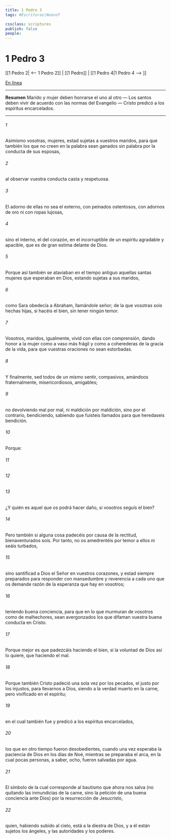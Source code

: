 ```yaml
---
title: 1 Pedro 3
tags: #Escrituras\NuevoT

cssclass: scriptures
publish: false
people:
---
```


# 1 Pedro 3
[[1 Pedro 2| <-- 1 Pedro 2]] | [[1 Pedro]] | [[1 Pedro 4|1 Pedro 4 --> ]]

[En línea](https://churchofjesuschrist.org/study/scriptures/nt/1-pet/3?lang=spa)

---
__Resumen__
Marido y mujer deben honrarse el uno al otro — Los santos deben vivir de acuerdo con las normas del Evangelio — Cristo predicó a los espíritus encarcelados.

---
###### 1 
Asimismo vosotras, mujeres, estad sujetas a vuestros maridos, para que también los que no creen en la palabra sean ganados sin palabra por la conducta de sus esposas,

###### 2 
al observar vuestra conducta casta y respetuosa.

###### 3 
El adorno de ellas no sea el externo, con peinados ostentosos, con adornos de oro ni con ropas lujosas,

###### 4 
sino el interno, el del corazón, en el incorruptible  de un espíritu agradable y apacible, que es de gran estima delante de Dios.

###### 5 
Porque así también se ataviaban en el tiempo antiguo aquellas santas mujeres que esperaban en Dios, estando sujetas a sus maridos,

###### 6 
como Sara obedecía a Abraham, llamándole señor; de la que vosotras sois hechas hijas, si hacéis el bien, sin tener ningún temor.

###### 7 
Vosotros, maridos, igualmente, vivid con ellas con comprensión, dando honor a la mujer como a vaso más frágil y como a coherederas de la gracia de la vida, para que vuestras oraciones no sean estorbadas.

###### 8 
Y finalmente, sed todos de un mismo sentir, compasivos, amándoos fraternalmente, misericordiosos, amigables;

###### 9 
no devolviendo mal por mal, ni maldición por maldición, sino por el contrario, bendiciendo, sabiendo que fuisteis llamados para que heredaseis bendición.

###### 10 
Porque:

###### 11 


###### 12 


###### 13 
¿Y quién es aquel que os podrá hacer daño, si vosotros seguís el bien?

###### 14 
Pero también si alguna cosa padecéis por causa de la rectitud, bienaventurados sois. Por tanto, no os amedrentéis por temor a ellos ni seáis turbados,

###### 15 
sino santificad a Dios el Señor en vuestros corazones, y estad siempre preparados para responder con mansedumbre y reverencia a cada uno que os demande razón de la esperanza que hay en vosotros;

###### 16 
teniendo buena conciencia, para que en lo que murmuran de vosotros como de malhechores, sean avergonzados los que difaman vuestra buena conducta en Cristo.

###### 17 
Porque mejor es que padezcáis haciendo el bien, si la voluntad de Dios así lo quiere, que haciendo el mal.

###### 18 
Porque también Cristo padeció una sola vez por los pecados, el justo por los injustos, para llevarnos a Dios, siendo a la verdad muerto en la carne, pero vivificado en el espíritu;

###### 19 
en el cual también fue y predicó a los espíritus encarcelados,

###### 20 
los que en otro tiempo fueron desobedientes, cuando una vez esperaba la paciencia de Dios en los días de Noé, mientras se preparaba el arca, en la cual pocas personas, a saber, ocho, fueron salvadas por agua.

###### 21 
El símbolo de la cual corresponde al bautismo que ahora nos salva (no quitando las inmundicias de la carne, sino  la petición de una buena conciencia ante Dios) por la resurrección de Jesucristo,

###### 22 
quien, habiendo subido al cielo, está a la diestra de Dios, y a él están sujetos los ángeles, y las autoridades y los poderes.

